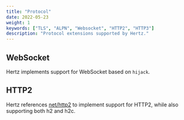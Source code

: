 ```yaml
---
title: "Protocol"
date: 2022-05-23
weight: 1
keywords: ["TLS", "ALPN", "Websocket", "HTTP2", "HTTP3"]
description: "Protocol extensions supported by Hertz."
---
```


## WebSocket

Hertz implements support for WebSocket based on `hijack`.

## HTTP2

Hertz references [net/http2](https://github.com/golang/net/tree/master/http2) to implement support for HTTP2, while also supporting both h2 and h2c.

